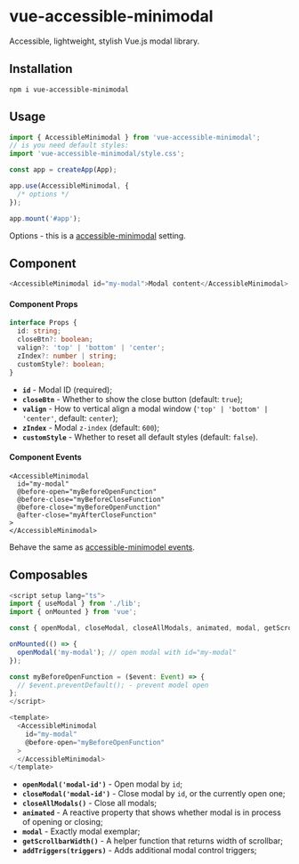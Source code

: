 # vue-accessible-minimodal

Accessible, lightweight, stylish Vue.js modal library.

## Installation

```
npm i vue-accessible-minimodal
```

## Usage

```typescript
import { AccessibleMinimodal } from 'vue-accessible-minimodal';
// is you need default styles:
import 'vue-accessible-minimodal/style.css';

const app = createApp(App);

app.use(AccessibleMinimodal, {
  /* options */
});

app.mount('#app');
```

Options - this is a [accessible-minimodal](https://github.com/imhvost/accessible-minimodal?tab=readme-ov-file#options) setting.

## Component

```typescript
<AccessibleMinimodal id="my-modal">Modal content</AccessibleMinimodal>
```

#### Component Props

```typescript
interface Props {
  id: string;
  closeBtn?: boolean;
  valign?: 'top' | 'bottom' | 'center';
  zIndex?: number | string;
  customStyle?: boolean;
}
```

- **`id`** - Modal ID (required);
- **`closeBtn`** - Whether to show the close button (default: `true`);
- **`valign`** - How to vertical align a modal window (`'top' | 'bottom' | 'center'`, default: `center`);
- **`zIndex`** - Modal `z-index` (default: `600`);
- **`customStyle`** - Whether to reset all default styles (default: `false`).

#### Component Events

```
<AccessibleMinimodal
  id="my-modal"
  @before-open="myBeforeOpenFunction"
  @before-close="myBeforeCloseFunction"
  @before-close="myBeforeOpenFunction"
  @after-close="myAfterCloseFunction"
>
</AccessibleMinimodal>
```

Behave the same as [accessible-minimodel events](https://github.com/imhvost/accessible-minimodal?tab=readme-ov-file#events).

## Composables

```typescript
<script setup lang="ts">
import { useModal } from './lib';
import { onMounted } from 'vue';

const { openModal, closeModal, closeAllModals, animated, modal, getScrollbarWidth, addTriggers } = useModal();

onMounted(() => {
  openModal('my-modal'); // open modal with id="my-modal"
});

const myBeforeOpenFunction = ($event: Event) => {
  // $event.preventDefault(); - prevent model open
};
</script>

<template>
  <AccessibleMinimodal
    id="my-modal"
    @before-open="myBeforeOpenFunction"
  >
  </AccessibleMinimodal>
</template>
```

- **`openModal('modal-id')`** - Open modal by `id`;
- **`closeModal('modal-id')`** - Close modal by `id`, or the currently open one;
- **`closeAllModals()`** - Close all modals;
- **`animated`** - A reactive property that shows whether modal is in process of opening or closing;
- **`modal`** - Exactly modal exemplar;
- **`getScrollbarWidth()`** - A helper function that returns width of scrollbar;
- **`addTriggers(triggers)`** - Adds additional modal control triggers;
